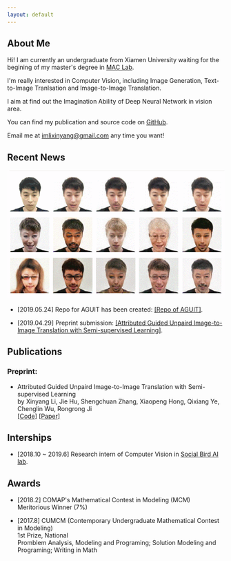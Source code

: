 ```yaml
---
layout: default
---
```


## About Me

<!-- <img class="profile-picture" src="sherlock.jpg"> -->

Hi! I am currently an undergraduate from Xiamen University waiting for the begining of my master's degree in [MAC Lab](https://mac.xmu.edu.cn).

I'm really interested in Computer Vision, including Image Generation, Text-to-Image Tranlsation and Image-to-Image Translation.

I aim at find out the Imagination Ability of Deep Neural Network in vision area. 

You can find my publication and source code on [GitHub](https://github.com/imlixinyang).

Email me at [imlixinyang@gmail.com](mailto:imlixinyang@gmail.com) any time you want!

## Recent News

<img class="profile-picture" src="fig/1.gif" herf="https://github.com/imlixinyang/aguit">

* [2019.05.24] Repo for AGUIT has been created: [[Repo of AGUIT]](https://github.com/imlixinyang/aguit).

* [2019.04.29] Preprint submission: [[Attributed Guided Unpaird Image-to-Image Translation with Semi-supervised Learning]](https://arxiv.org/abs/1904.12428).

## Publications

### Preprint:

* Attributed Guided Unpaird Image-to-Image Translation with Semi-supervised Learning <br/>
  by Xinyang Li, Jie Hu, Shengchuan Zhang, Xiaopeng Hong, Qixiang Ye, Chenglin Wu, Rongrong Ji<br/>
  [[Code]](https://github.com/imlixinyang/aguit) [[Paper]](https://arxiv.org/abs/1904.12428)

## Interships

* [2018.10 ~ 2019.6] Research intern of Computer Vision in [Social Bird AI lab](http://www.socialarks.com/).

## Awards

* [2018.2] COMAP's Mathematical Contest in Modeling (MCM)<br/>
  Meritorious Winner (7%)


* [2017.8] CUMCM (Contemporary Undergraduate Mathematical Contest in Modeling)<br/>
  1st Prize, National<br/>
  Promblem Analysis, Modeling and Programing; Solution Modeling and Programing; Writing in Math
